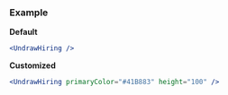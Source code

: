 ### Example

**Default**
```jsx
<UndrawHiring />
```

**Customized**
```jsx
<UndrawHiring primaryColor="#41B883" height="100" />
```
